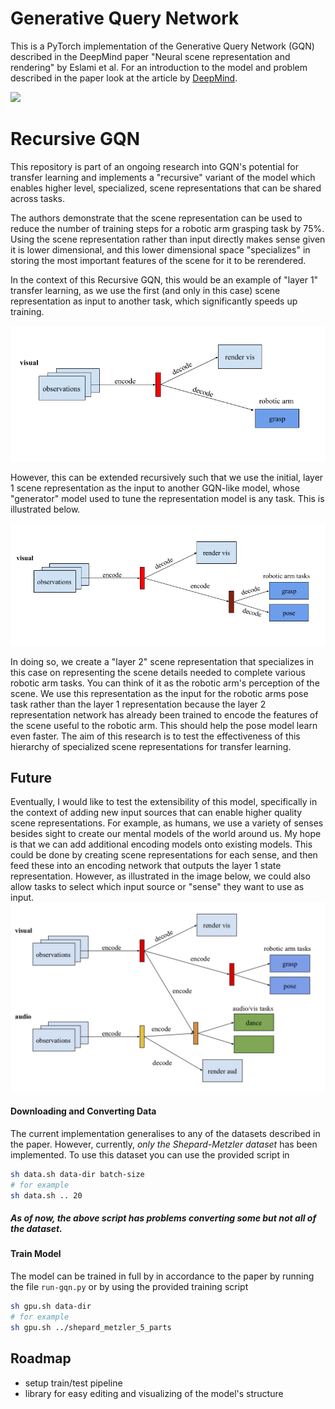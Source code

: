# Generative Query Network

This is a PyTorch implementation of the Generative Query Network (GQN)
described in the DeepMind paper "Neural scene representation and
rendering" by Eslami et al. For an introduction to the model and problem
described in the paper look at the article by [DeepMind](https://deepmind.com/blog/neural-scene-representation-and-rendering/).

![](https://storage.googleapis.com/deepmind-live-cms/documents/gif_2.gif)

# Recursive GQN
This repository is part of an ongoing research into GQN's potential for transfer learning and implements a "recursive" variant of the model which enables higher level, specialized, scene representations that can be shared across tasks.

The authors demonstrate that the scene representation can be used to reduce the number of training steps for a robotic arm grasping task by 75%.  Using the scene representation rather than input directly makes sense given it is lower dimensional, and this lower dimensional space "specializes" in storing the most important features of the scene for it to be rerendered.

In the context of this Recursive GQN, this would be an example of "layer 1" transfer learning, as we use the first (and only in this case) scene representation as input to another task, which significantly speeds up training.

![](diagrams/Layer%201%20GQN.png)

However, this can be extended recursively such that we use the initial, layer 1 scene representation as the input to another GQN-like model, whose "generator" model used to tune the representation model is any task.  This is illustrated below.

![](diagrams/Layer2GQN.png)

In doing so, we create a "layer 2" scene representation that specializes in this case on representing the scene details needed to complete various robotic arm tasks.  You can think of it as the robotic arm's perception of the scene.  We use this representation as the input for the robotic arms pose task rather than the layer 1 representation because the layer 2 representation network has already been trained to encode the features of the scene useful to the robotic arm.  This should help the pose model learn even faster.  The aim of this research is to test the effectiveness of this hierarchy of specialized scene representations for transfer learning.

## Future
Eventually, I would like to test the extensibility of this model, specifically in the context of adding new input sources that can enable higher quality scene representations.  For example, as humans, we use a variety of senses besides sight to create our mental models of the world around us.  My hope is that we can add additional encoding models onto existing models.  This could be done by creating scene representations for each sense, and then feed these into an encoding network that outputs the layer 1 state representation.  However, as illustrated in the image below, we could also allow tasks to select which input source or "sense" they want to use as input.
![](diagrams/RecursiveGQN.png)


#### Downloading and Converting Data
The current implementation generalises to any of the datasets described
in the paper. However, currently, *only the Shepard-Metzler dataset* has
been implemented. To use this dataset you can use the provided script in
``` bash
sh data.sh data-dir batch-size
# for example
sh data.sh .. 20
```
##### As of now, the above script has problems converting some but not all of the dataset.

#### Train Model
The model can be trained in full by in accordance to the paper by running the
file `run-gqn.py` or by using the provided training script
``` bash
sh gpu.sh data-dir
# for example
sh gpu.sh ../shepard_metzler_5_parts
```

## Roadmap
- setup train/test pipeline
- library for easy editing and visualizing of the model's structure
